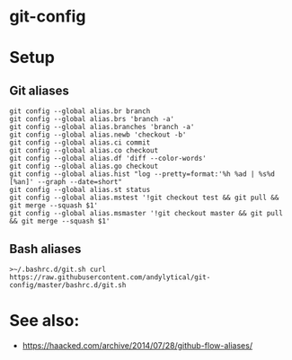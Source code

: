 # git-config

# Setup
## Git aliases
```
git config --global alias.br branch
git config --global alias.brs 'branch -a'
git config --global alias.branches 'branch -a'
git config --global alias.newb 'checkout -b'
git config --global alias.ci commit
git config --global alias.co checkout
git config --global alias.df 'diff --color-words'
git config --global alias.go checkout
git config --global alias.hist "log --pretty=format:'%h %ad | %s%d [%an]' --graph --date=short"
git config --global alias.st status
git config --global alias.mstest '!git checkout test && git pull && git merge --squash $1'
git config --global alias.msmaster '!git checkout master && git pull && git merge --squash $1'

```

## Bash aliases
`>~/.bashrc.d/git.sh curl https://raw.githubusercontent.com/andylytical/git-config/master/bashrc.d/git.sh`

# See also:
* https://haacked.com/archive/2014/07/28/github-flow-aliases/
